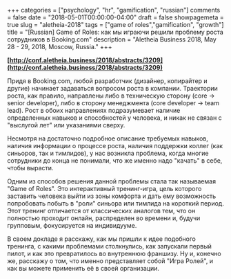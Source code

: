 +++
categories = ["psychology", "hr", "gamification", "russian"]
comments = false
date = "2018-05-01T00:00:00-04:00"
draft = false
showpagemeta = true
slug = "aletheia-2018"
tags = ["game of roles","gamification", "growth"]
title = "[Russian] Game of Roles: как мы играючи решили проблему роста сотрудников в Booking.com"
description = "Aletheia Business 2018, May 28 - 29, 2018, Moscow, Russia."
+++

**[http://conf.aletheia.business/2018/abstracts/3209](http://conf.aletheia.business/2018/abstracts/3209)**

Придя в Booking.com, любой разработчик (дизайнер, копирайтер и другие) начинает задаваться вопросом роста в компании. Траектории роста, как правило, направлены либо в техническую сторону (core -> senior developer), либо в сторону менеджмента (core developer -> team lead). Рост в обоих направлениях подразумевает наличие определенных навыков и способностей у человека, и никак не связан с "выслугой лет" или указаниями сверху.

Несмотря на достаточно подробное описание требуемых навыков, наличия информации о процессе роста, наличия поддержки коллег (как синьоров, так и тимлидов), у нас возникла проблема, когда многие сотрудники до конца не понимали, что же именно надо "качать" в себе, чтобы вырасти.

Одним из способов решения данной проблемы стала так называемая "Game of Roles". Это интерактивный тренинг-игра, цель которого заставить человека выйти из зоны комфорта и дать ему возможность попробовать побыть в "роли" синьора или тимлида на короткий период. Этот тренинг отличается от классических аналогов тем, что он полностью проходит онлайн, распределен во времени и, будучи групповым, фокусируется на индивидууме.

В своем докладе я расскажу, как мы пришли к идее подобного тренинга, с какими проблемами столкнулись, как запускали первый пилот, и как это превратилось во внутреннюю франшизу. Ну и, конечно же, расскажу о том, что именно представляет собой "Игра Ролей", и как вы можете применить её в своей организации.
